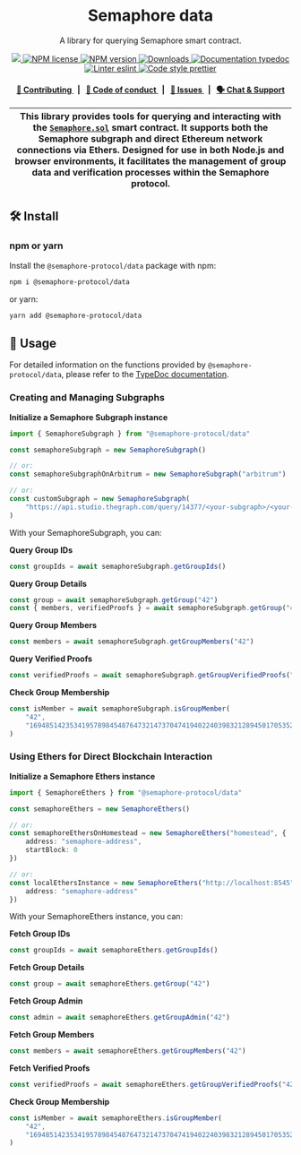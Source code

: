 <p align="center">
    <h1 align="center">
        Semaphore data
    </h1>
    <p align="center">A library for querying Semaphore smart contract.</p>
</p>

<p align="center">
    <a href="https://github.com/semaphore-protocol">
        <img src="https://img.shields.io/badge/project-Semaphore-blue.svg?style=flat-square">
    </a>
    <a href="https://github.com/semaphore-protocol/semaphore/blob/main/LICENSE">
        <img alt="NPM license" src="https://img.shields.io/npm/l/%40semaphore-protocol%2Fdata?style=flat-square">
    </a>
    <a href="https://www.npmjs.com/package/@semaphore-protocol/data">
        <img alt="NPM version" src="https://img.shields.io/npm/v/@semaphore-protocol/data?style=flat-square" />
    </a>
    <a href="https://npmjs.org/package/@semaphore-protocol/data">
        <img alt="Downloads" src="https://img.shields.io/npm/dm/@semaphore-protocol/data.svg?style=flat-square" />
    </a>
    <a href="https://js.semaphore.pse.dev/modules/_semaphore_protocol_data">
        <img alt="Documentation typedoc" src="https://img.shields.io/badge/docs-typedoc-744C7C?style=flat-square">
    </a>
    <a href="https://eslint.org/">
        <img alt="Linter eslint" src="https://img.shields.io/badge/linter-eslint-8080f2?style=flat-square&logo=eslint" />
    </a>
    <a href="https://prettier.io/">
        <img alt="Code style prettier" src="https://img.shields.io/badge/code%20style-prettier-f8bc45?style=flat-square&logo=prettier" />
    </a>
</p>

<div align="center">
    <h4>
        <a href="https://github.com/semaphore-protocol/semaphore/blob/main/CONTRIBUTING.md">
            👥 Contributing
        </a>
        <span>&nbsp;&nbsp;|&nbsp;&nbsp;</span>
        <a href="https://github.com/semaphore-protocol/semaphore/blob/main/CODE_OF_CONDUCT.md">
            🤝 Code of conduct
        </a>
        <span>&nbsp;&nbsp;|&nbsp;&nbsp;</span>
        <a href="https://github.com/semaphore-protocol/semaphore/contribute">
            🔎 Issues
        </a>
        <span>&nbsp;&nbsp;|&nbsp;&nbsp;</span>
        <a href="https://semaphore.pse.dev/telegram">
            🗣️ Chat &amp; Support
        </a>
    </h4>
</div>

| This library provides tools for querying and interacting with the [`Semaphore.sol`](https://github.com/semaphore-protocol/semaphore/blob/main/packages/contracts/contracts/Semaphore.sol) smart contract. It supports both the Semaphore subgraph and direct Ethereum network connections via Ethers. Designed for use in both Node.js and browser environments, it facilitates the management of group data and verification processes within the Semaphore protocol. |
| ---------------------------------------------------------------------------------------------------------------------------------------------------------------------------------------------------------------------------------------------------------------------------------------------------------------------------------------------------------------------------------------------------------------------------------------------------------------------- |

## 🛠 Install

### npm or yarn

Install the `@semaphore-protocol/data` package with npm:

```bash
npm i @semaphore-protocol/data
```

or yarn:

```bash
yarn add @semaphore-protocol/data
```

## 📜 Usage

For detailed information on the functions provided by `@semaphore-protocol/data`, please refer to the [TypeDoc documentation](https://js.semaphore.pse.dev/modules/_semaphore_protocol_data).

### Creating and Managing Subgraphs

**Initialize a Semaphore Subgraph instance**

```typescript
import { SemaphoreSubgraph } from "@semaphore-protocol/data"

const semaphoreSubgraph = new SemaphoreSubgraph()

// or:
const semaphoreSubgraphOnArbitrum = new SemaphoreSubgraph("arbitrum")

// or:
const customSubgraph = new SemaphoreSubgraph(
    "https://api.studio.thegraph.com/query/14377/<your-subgraph>/<your-version>"
)
```

With your SemaphoreSubgraph, you can:

**Query Group IDs**

```typescript
const groupIds = await semaphoreSubgraph.getGroupIds()
```

**Query Group Details**

```typescript
const group = await semaphoreSubgraph.getGroup("42")
const { members, verifiedProofs } = await semaphoreSubgraph.getGroup("42", { members: true, verifiedProofs: true })
```

**Query Group Members**

```typescript
const members = await semaphoreSubgraph.getGroupMembers("42")
```

**Query Verified Proofs**

```typescript
const verifiedProofs = await semaphoreSubgraph.getGroupVerifiedProofs("42")
```

**Check Group Membership**

```typescript
const isMember = await semaphoreSubgraph.isGroupMember(
    "42",
    "16948514235341957898454876473214737047419402240398321289450170535251226167324"
)
```

### Using Ethers for Direct Blockchain Interaction

**Initialize a Semaphore Ethers instance**

```typescript
import { SemaphoreEthers } from "@semaphore-protocol/data"

const semaphoreEthers = new SemaphoreEthers()

// or:
const semaphoreEthersOnHomestead = new SemaphoreEthers("homestead", {
    address: "semaphore-address",
    startBlock: 0
})

// or:
const localEthersInstance = new SemaphoreEthers("http://localhost:8545", {
    address: "semaphore-address"
})
```

With your SemaphoreEthers instance, you can:

**Fetch Group IDs**

```typescript
const groupIds = await semaphoreEthers.getGroupIds()
```

**Fetch Group Details**

```typescript
const group = await semaphoreEthers.getGroup("42")
```

**Fetch Group Admin**

```typescript
const admin = await semaphoreEthers.getGroupAdmin("42")
```

**Fetch Group Members**

```typescript
const members = await semaphoreEthers.getGroupMembers("42")
```

**Fetch Verified Proofs**

```typescript
const verifiedProofs = await semaphoreEthers.getGroupVerifiedProofs("42")
```

**Check Group Membership**

```typescript
const isMember = await semaphoreEthers.isGroupMember(
    "42",
    "16948514235341957898454876473214737047419402240398321289450170535251226167324"
)
```
